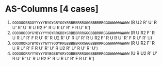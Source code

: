 # AS-Columns [4 cases]

1. `OOOOOOBBGOYYYYYBYGYGRYOOYRRBBBRRRGGGBBBRRRGGGWWWWWWWWW` (R U2 R' U' R U' R' U' R U R2 F' R U R U' R' F R U' R')
1. `OOOOOOOOYGYBYYYYYOYRRGBBYGRBBBRRRGGGBBBRRRGGGWWWWWWWWW` (R U R2 F' R U R U' R' F R U' R' R U2 R' U' R U' R' R U R2 F' R U R U' R' F R U' R' U)
1. `OOOOOORGYBYOYYYGYYYOOYRRGBBBBBRRRGGGBBBRRRGGGWWWWWWWWW` (R U R2 F' R U R U' R' F R U' R' U' R U2 R' U' R U' R' U')
1. `OOOOOORRYYYGYYYOYBGBBYGRYOOBBBRRRGGGBBBRRRGGGWWWWWWWWW` (U R U2 R' U' R U' R' U' R U R2 F' R U R U' R' F R U' R')
